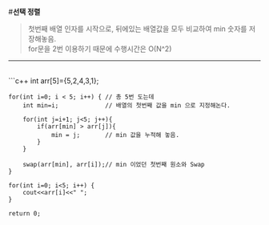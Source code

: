 #**선택 정렬**

> 첫번째 배열 인자를 시작으로, 뒤에있는 배열값을 모두 비교하여 min 숫자를 저장해놓음.<br>
> for문을 2번 이용하기 때문에 수행시간은 O(N^2)<br>

--------
<br>
```c++
int arr[5]={5,2,4,3,1};

    for(int i=0; i < 5; i++) { // 총 5번 도는데
        int min=i;             // 배열의 첫번째 값을 min 으로 지정해논다.

        for(int j=i+1; j<5; j++){
            if(arr[min] > arr[j]){
                min = j;       // min 값을 누적해 놓음.
            }
        }

        swap(arr[min], arr[i]);// min 이었던 첫번째 원소와 Swap
    }

    for(int i=0; i<5; i++) {
        cout<<arr[i]<<" ";
    }

    return 0;
```
